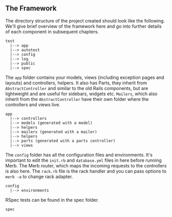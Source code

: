 ## The Framework

The directory structure of the project created should look like the following. We'll give brief overview of the framework here and go into further details of each component in subsequent chapters.

	test
	  |--> app
	  |--> autotest
	  |--> config
	  |--> log
	  |--> public
	  |--> spec

The `app` folder contains your models, views (including exception pages and layouts) and controllers, helpers. It also has Parts, they inherit from `AbstractController` and similar to the old Rails components, but are lightweight and are useful for sidebars, widgets etc. `Mailers`, which also inherit from the `AbstractController` have their own folder where the controllers and views live. 

	app
	  |--> controllers
	  |--> models (generated with a model)
	  |--> helpers
	  |--> mailers (generated with a mailer)
	  |--> helpers
	  |--> parts (generated with a parts controller)
	  |--> views


The `config` folder has all the configuration files and environments. It's important to edit the `init.rb` and `database.yml` files in here before running Merb. The Merb router, which maps the incoming requests to the controllers is also here. The `rack.rb` file is the rack handler and you can pass options to `merb -a` to change rack adapter.

    config
      |--> environments

RSpec tests can be found in the spec folder.

	spec